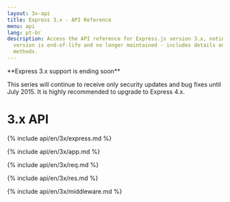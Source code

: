 ```yaml
---
layout: 3x-api
title: Express 3.x - API Reference
menu: api
lang: pt-br
description: Access the API reference for Express.js version 3.x, noting that this
  version is end-of-life and no longer maintained - includes details on modules and
  methods.
---
```

<div id="api-doc" markdown="1">

  <div class="doc-box doc-warn" markdown="1">
  **Express 3.x support is ending soon**

  This series will continue to receive only security updates and bug fixes until July 2015. It is highly recommended to upgrade to Express 4.x.
  </div>

  <h1>3.x API</h1>

  <a id='express' class='h2'></a>
  {% include api/en/3x/express.md %}

  <a id='application' class='h2'></a>
  {% include api/en/3x/app.md %}

  <a id='request' class='h2'></a>
  {% include api/en/3x/req.md %}

  <a id='response' class='h2'></a>
  {% include api/en/3x/res.md %}

  <a id='middleware' class='h2'></a>
  {% include api/en/3x/middleware.md %}

</div>
